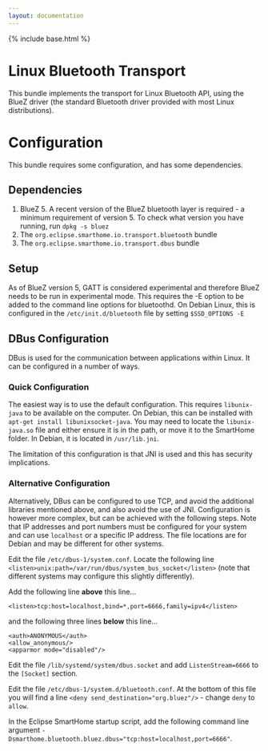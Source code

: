 ```yaml
---
layout: documentation
---
```


{% include base.html %}

# Linux Bluetooth Transport

This bundle implements the transport for Linux Bluetooth API, using the BlueZ driver (the standard Bluetooth driver provided with most Linux distributions).


# Configuration

This bundle requires some configuration, and has some dependencies.

## Dependencies

1. BlueZ 5. A recent version of the BlueZ bluetooth layer is required - a minimum requirement of version 5. To check what version you have running, run `dpkg -s bluez`
2. The `org.eclipse.smarthome.io.transport.bluetooth` bundle
3. The `org.eclipse.smarthome.io.transport.dbus` bundle

## Setup

As of BlueZ version 5, GATT is considered experimental and therefore BlueZ needs to be run in experimental mode. This requires the -E option to be added to the command line options for bluetoothd. On Debian Linux, this is configured in the `/etc/init.d/bluetooth` file by setting `$SSD_OPTIONS -E`

## DBus Configuration

DBus is used for the communication between applications within Linux. It can be configured in a number of ways.

### Quick Configuration

The easiest way is to use the default configuration. This requires `libunix-java` to be available on the computer. On Debian, this can be installed with `apt-get install libunixsocket-java`. You may need to locate the `libunix-java.so` file and either ensure it is in the path, or move it to the SmartHome folder. In Debian, it is located in `/usr/lib.jni`.

The limitation of this configuration is that JNI is used and this has security implications.

### Alternative Configuration

Alternatively, DBus can be configured to use TCP, and avoid the additional libraries mentioned above, and also avoid the use of JNI. Configuration is however more complex, but can be achieved with the following steps. Note that IP addresses and port numbers must be configured for your system and can use `localhost` or a specific IP address. The file locations are for Debian and may be different for other systems.

Edit the file `/etc/dbus-1/system.conf`. Locate the following line `<listen>unix:path=/var/run/dbus/system_bus_socket</listen>` (note that different systems may configure this slightly differently).

Add the following line **above** this line...

    <listen>tcp:host=localhost,bind=*,port=6666,family=ipv4</listen>
    
and the following three lines **below** this line...

    <auth>ANONYMOUS</auth>
    <allow_anonymous/>
    <apparmor mode="disabled"/>
    
Edit the file `/lib/systemd/system/dbus.socket` and add `ListenStream=6666` to the `[Socket]` section.

Edit the file `/etc/dbus-1/system.d/bluetooth.conf`. At the bottom of this file you will find a line `<deny send_destination="org.bluez"/>` - change `deny` to `allow`.
    
In the Eclipse SmartHome startup script, add the following command line argument `-Dsmarthome.bluetooth.bluez.dbus="tcp:host=localhost,port=6666"`.


    